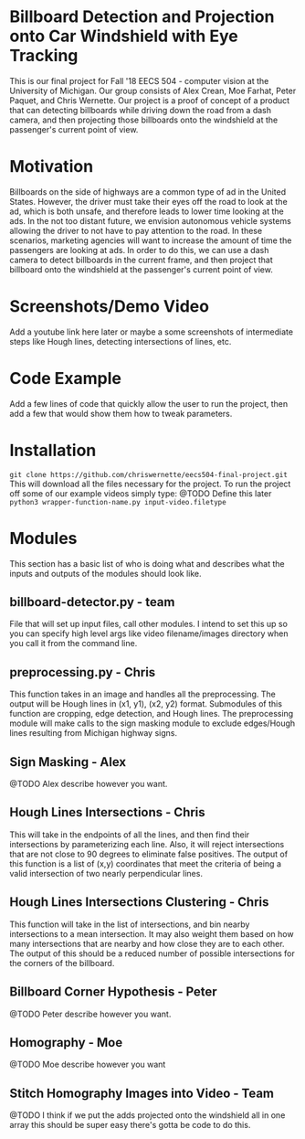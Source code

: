 # Billboard Detection and Projection onto Car Windshield with Eye Tracking
This is our final project for Fall '18 EECS 504 - computer vision at the University of Michigan. Our group consists of Alex Crean, Moe Farhat, Peter Paquet, and Chris Wernette. Our project is a proof of concept of a product that can detecting billboards while driving down the road from a dash camera, and then projecting those billboards onto the windshield at the passenger's current point of view.

# Motivation
Billboards on the side of highways are a common type of ad in the United States. However, the driver must take their eyes off the road to look at the ad, which is both unsafe, and therefore leads to lower time looking at the ads. In the not too distant future, we envision autonomous vehicle systems allowing the driver to not have to pay attention to the road. In these scenarios, marketing agencies will want to increase the amount of time the passengers are looking at ads. In order to do this, we can use a dash camera to detect billboards in the current frame, and then project that billboard onto the windshield at the passenger's current point of view.

# Screenshots/Demo Video
Add a youtube link here later or maybe a some screenshots of intermediate steps like Hough lines, detecting intersections of lines, etc.

# Code Example
Add a few lines of code that quickly allow the user to run the project, then add a few that would show them how to tweak parameters.

# Installation
`git clone https://github.com/chriswernette/eecs504-final-project.git`
This will download all the files necessary for the project. To run the project off some of our example videos simply type:
@TODO Define this later
`python3 wrapper-function-name.py input-video.filetype`

# Modules
This section has a basic list of who is doing what and describes what the inputs and outputs of the modules should look like.

## billboard-detector.py - team
File that will set up input files, call other modules. I intend to set this up so you can specify high level args like video filename/images directory when you call it from the command line.

## preprocessing.py - Chris
This function takes in an image and handles all the preprocessing. The output will be Hough lines in (x1, y1), (x2, y2) format. Submodules of this function are cropping, edge detection, and Hough lines. The preprocessing module will make calls to the sign masking module to exclude edges/Hough lines resulting from Michigan highway signs.

## Sign Masking - Alex
@TODO Alex describe however you want.

## Hough Lines Intersections - Chris
This will take in the endpoints of all the lines, and then find their intersections by parameterizing each line. Also, it will reject intersections that are not close to 90 degrees to eliminate false positives. The output of this function is a list of (x,y) coordinates that meet the criteria of being a valid intersection of two nearly perpendicular lines.

## Hough Lines Intersections Clustering - Chris
This function will take in the list of intersections, and bin nearby intersections to a mean intersection. It may also weight them based on how many intersections that are nearby and how close they are to each other. The output of this should be a reduced number of possible intersections for the corners of the billboard.

## Billboard Corner Hypothesis - Peter
@TODO Peter describe however you want.

## Homography - Moe
@TODO Moe describe however you want

## Stitch Homography Images into Video - Team
@TODO I think if we put the adds projected onto the windshield all in one array this should be super easy there's gotta be code to do this.
